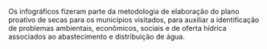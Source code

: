 Os infográficos fizeram parte da metodologia de elaboração do plano proativo de secas para os municípios visitados, para auxiliar a identificação de problemas ambientais, econômicos, sociais e de oferta hídrica associados ao abastecimento e distribuição de água.
